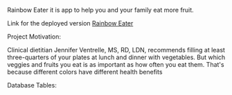 Rainbow Eater it is app to help you and your family eat more fruit.

Link for the deployed version [Rainbow Eater](https://ref1.netlify.app/)

Project Motivation:

Clinical dietitian Jennifer Ventrelle, MS, RD, LDN, recommends filling at least three-quarters of your plates at lunch
and dinner with vegetables. But which veggies and fruits you eat is as important as how often you eat them. That's
because different colors have different health benefits

Database Tables:

![![](/Users/olga/Desktop/Code/rainbowEater-Front/src/image/Untitled.png)](/Users/olga/Desktop/Code/rainbowEater-Front/src/image/Untitled.png)